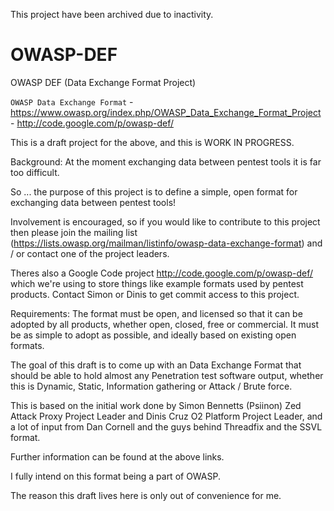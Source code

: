 This project have been archived due to inactivity.

OWASP-DEF
=========

OWASP DEF (Data Exchange Format Project)

`OWASP Data Exchange Format` - https://www.owasp.org/index.php/OWASP_Data_Exchange_Format_Project - http://code.google.com/p/owasp-def/

This is a draft project for the above, and this is WORK IN PROGRESS.

Background:
At the moment exchanging data between pentest tools it is far too difficult.

So ... the purpose of this project is to define a simple, open format for exchanging data between pentest tools!

Involvement is encouraged, so if you would like to contribute to this project then please join the mailing list (https://lists.owasp.org/mailman/listinfo/owasp-data-exchange-format) and / or contact one of the project leaders.

Theres also a Google Code project http://code.google.com/p/owasp-def/ which we're using to store things like example formats used by pentest products. Contact Simon or Dinis to get commit access to this project. 

Requirements:
The format must be open, and licensed so that it can be adopted by all products, whether open, closed, free or commercial.
It must be as simple to adopt as possible, and ideally based on existing open formats. 




The goal of this draft is to come up with an Data Exchange Format that should be able to hold almost any Penetration test software output, whether this is
Dynamic, Static, Information gathering or Attack / Brute force.

This is based on the initial work done by Simon Bennetts (Psiinon) Zed Attack Proxy Project Leader and  Dinis Cruz O2 Platform Project Leader, 
and a lot of input from Dan Cornell and the guys behind Threadfix and the SSVL format.

Further information can be found at the above links.

I fully intend on this format being a part of OWASP.

The reason this draft lives here is only out of convenience for me.  
